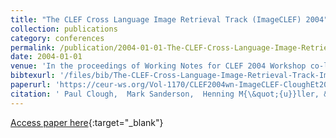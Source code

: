 ```yaml
---
title: "The CLEF Cross Language Image Retrieval Track (ImageCLEF) 2004"
collection: publications
category: conferences
permalink: /publication/2004-01-01-The-CLEF-Cross-Language-Image-Retrieval-Track-ImageCLEF-2004
date: 2004-01-01
venue: 'In the proceedings of Working Notes for CLEF 2004 Workshop co-located with the 8th European Conference on Digital Libraries (ECDL 2004), Bath, UK, September 15-17, 2004'
bibtexurl: '/files/bib/The-CLEF-Cross-Language-Image-Retrieval-Track-ImageCLEF-2004.bib'
paperurl: 'https://ceur-ws.org/Vol-1170/CLEF2004wn-ImageCLEF-CloughEt2004.pdf'
citation: ' Paul Clough,  Mark Sanderson,  Henning M{\&quot;{u}}ller, &quot;The CLEF Cross Language Image Retrieval Track (ImageCLEF) 2004.&quot; In the proceedings of Working Notes for CLEF 2004 Workshop co-located with the 8th European Conference on Digital Libraries (ECDL 2004), Bath, UK, September 15-17, 2004, 2004.'
---
```

[Access paper here](https://ceur-ws.org/Vol-1170/CLEF2004wn-ImageCLEF-CloughEt2004.pdf){:target="_blank"}
